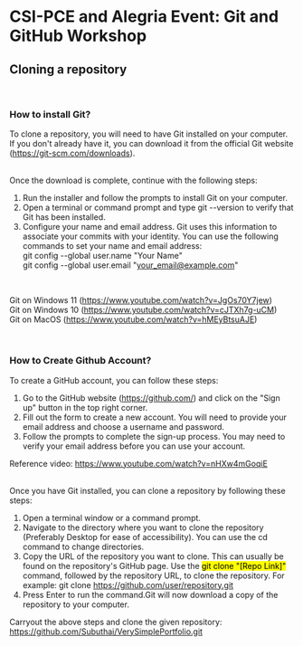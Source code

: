 # CSI-PCE and Alegria Event: Git and GitHub Workshop

## Cloning a repository 
<br>

### How to install Git?

To clone a repository, you will need to have Git installed on your computer. If you don't already have it, you can download it from the official Git website (https://git-scm.com/downloads).

<br>
Once the download is complete, continue with the following steps:

1. Run the installer and follow the prompts to install Git on your computer.
2. Open a terminal or command prompt and type git --version to verify that Git has been installed.
3. Configure your name and email address. Git uses this information to associate your commits with your identity. You can use the following commands to set your name and email address:<br>
git config --global user.name "Your Name"<br>
git config --global user.email "your_email@example.com"

<br>

Git on Windows 11 (https://www.youtube.com/watch?v=JgOs70Y7jew)
<br>
Git on Windows 10 (https://www.youtube.com/watch?v=cJTXh7g-uCM)
<br>
Git on MacOS (https://www.youtube.com/watch?v=hMEyBtsuAJE)

<br>

### How to Create Github Account?
To create a GitHub account, you can follow these steps:

1. Go to the GitHub website (https://github.com/) and click on the "Sign up" button in the top right corner.
2. Fill out the form to create a new account. You will need to provide your email address and choose a username and password.
3. Follow the prompts to complete the sign-up process. You may need to verify your email address before you can use your account.

Reference video: https://www.youtube.com/watch?v=nHXw4mGoqiE

<br>
Once you have Git installed, you can clone a repository by following these steps:

 1. Open a terminal window or a command prompt.
 2. Navigate to the directory where you want to clone the repository (Preferably Desktop for ease of accessibility). You can use the cd command to change directories.
 3. Copy the URL of the repository you want to clone. This can usually be found on the repository's GitHub page.
Use the <mark>git clone "[Repo Link]"</mark> command, followed by the repository URL, to clone the repository. For example: git clone https://github.com/user/repository.git
 4. Press Enter to run the command.Git will now download a copy of the repository to your computer.

Carryout the above steps and clone the given repository: https://github.com/Subuthai/VerySimplePortfolio.git



